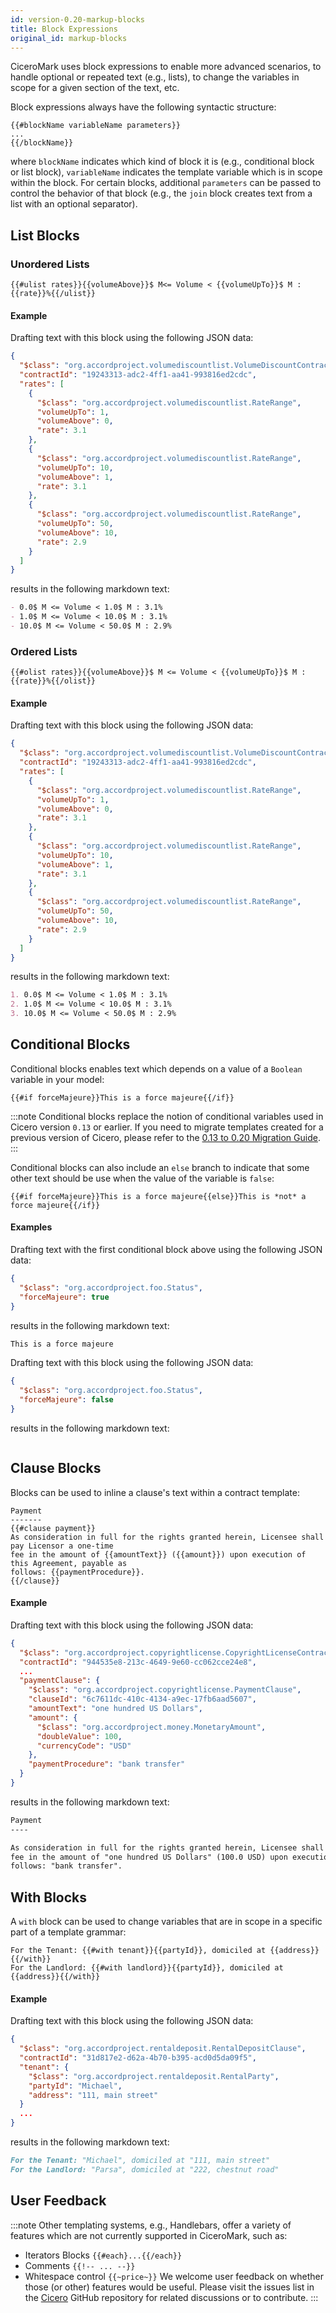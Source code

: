 ```yaml
---
id: version-0.20-markup-blocks
title: Block Expressions
original_id: markup-blocks
---
```


CiceroMark uses block expressions to enable more advanced scenarios, to handle optional or repeated text (e.g., lists), to change the variables in scope for a given section of the text, etc.

Block expressions always have the following syntactic structure: 

```tem
{{#blockName variableName parameters}}
...
{{/blockName}}
```

where `blockName` indicates which kind of block it is (e.g., conditional block or list block), `variableName` indicates the template variable which is in scope within the block. For certain blocks, additional `parameters` can be passed to control the behavior of that block (e.g., the `join` block creates text from a list with an optional separator).

## List Blocks

### Unordered Lists

```tem
{{#ulist rates}}{{volumeAbove}}$ M<= Volume < {{volumeUpTo}}$ M : {{rate}}%{{/ulist}}
```

#### Example

Drafting text with this block using the following JSON data:
```json
{
  "$class": "org.accordproject.volumediscountlist.VolumeDiscountContract",
  "contractId": "19243313-adc2-4ff1-aa41-993816ed2cdc",
  "rates": [
    {
      "$class": "org.accordproject.volumediscountlist.RateRange",
      "volumeUpTo": 1,
      "volumeAbove": 0,
      "rate": 3.1
    },
    {
      "$class": "org.accordproject.volumediscountlist.RateRange",
      "volumeUpTo": 10,
      "volumeAbove": 1,
      "rate": 3.1
    },
    {
      "$class": "org.accordproject.volumediscountlist.RateRange",
      "volumeUpTo": 50,
      "volumeAbove": 10,
      "rate": 2.9
    }
  ]
}
```

results in the following markdown text:

```md
- 0.0$ M <= Volume < 1.0$ M : 3.1%
- 1.0$ M <= Volume < 10.0$ M : 3.1%
- 10.0$ M <= Volume < 50.0$ M : 2.9%
```

### Ordered Lists

```tem
{{#olist rates}}{{volumeAbove}}$ M <= Volume < {{volumeUpTo}}$ M : {{rate}}%{{/olist}}
```

#### Example

Drafting text with this block using the following JSON data:
```json
{
  "$class": "org.accordproject.volumediscountlist.VolumeDiscountContract",
  "contractId": "19243313-adc2-4ff1-aa41-993816ed2cdc",
  "rates": [
    {
      "$class": "org.accordproject.volumediscountlist.RateRange",
      "volumeUpTo": 1,
      "volumeAbove": 0,
      "rate": 3.1
    },
    {
      "$class": "org.accordproject.volumediscountlist.RateRange",
      "volumeUpTo": 10,
      "volumeAbove": 1,
      "rate": 3.1
    },
    {
      "$class": "org.accordproject.volumediscountlist.RateRange",
      "volumeUpTo": 50,
      "volumeAbove": 10,
      "rate": 2.9
    }
  ]
}
```

results in the following markdown text:
```md
1. 0.0$ M <= Volume < 1.0$ M : 3.1%
2. 1.0$ M <= Volume < 10.0$ M : 3.1%
3. 10.0$ M <= Volume < 50.0$ M : 2.9%
```

## Conditional Blocks

Conditional blocks enables text which depends on a value of a `Boolean` variable in your model:

```tem
{{#if forceMajeure}}This is a force majeure{{/if}}
```

:::note
Conditional blocks replace the notion of conditional variables used in Cicero version `0.13` or earlier. If you need to migrate templates created for a previous version of Cicero, please refer to the [0.13 to 0.20 Migration Guide](ref-migrate-0.13-0.20).
:::

Conditional blocks can also include an `else` branch to indicate that some other text should be use when the value of the variable is `false`:

```tem
{{#if forceMajeure}}This is a force majeure{{else}}This is *not* a force majeure{{/if}}
```

#### Examples

Drafting text with the first conditional block above using the following JSON data:
```json
{
  "$class": "org.accordproject.foo.Status",
  "forceMajeure": true
}
```

results in the following markdown text:

```md
This is a force majeure
```

Drafting text with this block using the following JSON data:
```json
{
  "$class": "org.accordproject.foo.Status",
  "forceMajeure": false
}
```

results in the following markdown text:

```md

```

## Clause Blocks

Blocks can be used to inline a clause's text within a contract template:

```tem
Payment
-------
{{#clause payment}}
As consideration in full for the rights granted herein, Licensee shall pay Licensor a one-time
fee in the amount of {{amountText}} ({{amount}}) upon execution of this Agreement, payable as
follows: {{paymentProcedure}}.
{{/clause}}
```

#### Example

Drafting text with this block using the following JSON data:
```json
{
  "$class": "org.accordproject.copyrightlicense.CopyrightLicenseContract",
  "contractId": "944535e8-213c-4649-9e60-cc062cce24e8",
  ...
  "paymentClause": {
    "$class": "org.accordproject.copyrightlicense.PaymentClause",
    "clauseId": "6c7611dc-410c-4134-a9ec-17fb6aad5607",
    "amountText": "one hundred US Dollars",
    "amount": {
      "$class": "org.accordproject.money.MonetaryAmount",
      "doubleValue": 100,
      "currencyCode": "USD"
    },
    "paymentProcedure": "bank transfer"
  }
}
```

results in the following markdown text:

```md
Payment
----

As consideration in full for the rights granted herein, Licensee shall pay Licensor a one-time
fee in the amount of "one hundred US Dollars" (100.0 USD) upon execution of this Agreement, payable as
follows: "bank transfer".

```

## With Blocks

A `with` block can be used to change variables that are in scope in a specific part of a template grammar:

```tem
For the Tenant: {{#with tenant}}{{partyId}}, domiciled at {{address}}{{/with}}
For the Landlord: {{#with landlord}}{{partyId}}, domiciled at {{address}}{{/with}}
```

#### Example

Drafting text with this block using the following JSON data:
```json
{
  "$class": "org.accordproject.rentaldeposit.RentalDepositClause",
  "contractId": "31d817e2-d62a-4b70-b395-acd0d5da09f5",
  "tenant": {
    "$class": "org.accordproject.rentaldeposit.RentalParty",
    "partyId": "Michael",
    "address": "111, main street"
  }
  ...
}
```

results in the following markdown text:

```md
For the Tenant: "Michael", domiciled at "111, main street"
For the Landlord: "Parsa", domiciled at "222, chestnut road"
```

## User Feedback

:::note
Other templating systems, e.g., Handlebars, offer a variety of features which are not currently supported in CiceroMark, such as:
- Iterators Blocks `{{#each}...{{/each}}`
- Comments `{{!-- ... --}}`
- Whitespace control `{{~price~}}`
We welcome user feedback on whether those (or other) features would be useful. Please visit the issues list in the [Cicero](https://github.com/accordproject/cicero) GitHub repository for related discussions or to contribute.
:::

